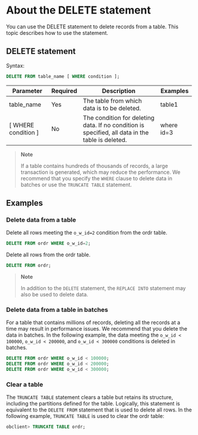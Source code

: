 # About the DELETE statement

You can use the DELETE statement to delete records from a table. This topic describes how to use the statement.

## DELETE statement

Syntax:

```sql
DELETE FROM table_name [ WHERE condition ];
```

| Parameter | Required | Description | Examples |
|-----------------------|------|----------------------------------|------------|
| table_name | Yes | The table from which data is to be deleted. | table1 |
| \[ WHERE condition \] | No | The condition for deleting data. If no condition is specified, all data in the table is deleted.  | where id=3 |

> **Note**
>
> If a table contains hundreds of thousands of records, a large transaction is generated, which may reduce the performance. We recommend that you specify the `WHERE` clause to delete data in batches or use the `TRUNCATE TABLE` statement.

## Examples

### Delete data from a table

Delete all rows meeting the `o_w_id=2` condition from the ordr table.

```sql
DELETE FROM ordr WHERE o_w_id=2;
```

Delete all rows from the ordr table.

```sql
DELETE FROM ordr;
```

> **Note**
>
> In addition to the `DELETE` statement, the `REPLACE INTO` statement may also be used to delete data.

### Delete data from a table in batches

For a table that contains millions of records, deleting all the records at a time may result in performance issues. We recommend that you delete the data in batches. In the following example, the data meeting the `o_w_id < 100000`, `o_w_id < 200000`, and `o_w_id < 300000` conditions is deleted in batches.

```sql
DELETE FROM ordr WHERE o_w_id < 100000;
DELETE FROM ordr WHERE o_w_id < 200000;
DELETE FROM ordr WHERE o_w_id < 300000;
```

### Clear a table

The `TRUNCATE TABLE` statement clears a table but retains its structure, including the partitions defined for the table. Logically, this statement is equivalent to the `DELETE FROM` statement that is used to delete all rows. In the following example, `TRUNCATE TABLE` is used to clear the ordr table:

```sql
obclient> TRUNCATE TABLE ordr;
```
